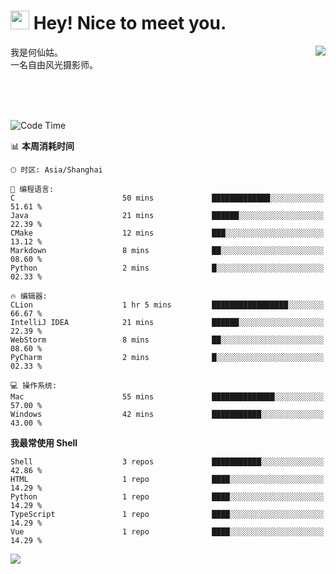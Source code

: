 <h1><img src="https://emojis.slackmojis.com/emojis/images/1531849430/4246/blob-sunglasses.gif?1531849430" width="30"/> Hey! Nice to meet you.</h1>
<a href="#">
<img align="right" src="https://github-readme-stats.vercel.app/api?username=hexgu&show_icons=true&hide_border=true&icon_color=586069&title_color=a0a9af">
</a>
我是何仙姑。<br>
一名自由风光摄影师。<br>

<br><br><br>




<!--START_SECTION:waka-->
![Code Time](http://img.shields.io/badge/Code%20Time-30%20hrs%2038%20mins-blue)

📊 **本周消耗时间** 

```text
🕑︎ 时区: Asia/Shanghai

💬 编程语言: 
C                        50 mins             █████████████░░░░░░░░░░░░   51.61 % 
Java                     21 mins             ██████░░░░░░░░░░░░░░░░░░░   22.39 % 
CMake                    12 mins             ███░░░░░░░░░░░░░░░░░░░░░░   13.12 % 
Markdown                 8 mins              ██░░░░░░░░░░░░░░░░░░░░░░░   08.60 % 
Python                   2 mins              █░░░░░░░░░░░░░░░░░░░░░░░░   02.33 % 

🔥 编辑器: 
CLion                    1 hr 5 mins         █████████████████░░░░░░░░   66.67 % 
IntelliJ IDEA            21 mins             ██████░░░░░░░░░░░░░░░░░░░   22.39 % 
WebStorm                 8 mins              ██░░░░░░░░░░░░░░░░░░░░░░░   08.60 % 
PyCharm                  2 mins              █░░░░░░░░░░░░░░░░░░░░░░░░   02.33 % 

💻 操作系统: 
Mac                      55 mins             ██████████████░░░░░░░░░░░   57.00 % 
Windows                  42 mins             ███████████░░░░░░░░░░░░░░   43.00 % 
```

**我最常使用 Shell** 

```text
Shell                    3 repos             ███████████░░░░░░░░░░░░░░   42.86 % 
HTML                     1 repo              ████░░░░░░░░░░░░░░░░░░░░░   14.29 % 
Python                   1 repo              ████░░░░░░░░░░░░░░░░░░░░░   14.29 % 
TypeScript               1 repo              ████░░░░░░░░░░░░░░░░░░░░░   14.29 % 
Vue                      1 repo              ████░░░░░░░░░░░░░░░░░░░░░   14.29 % 
```




<!--END_SECTION:waka-->


![](https://komarev.com/ghpvc/?username=hexgu)
